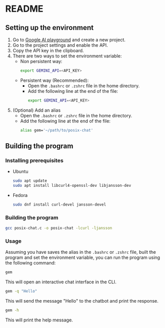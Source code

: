 # README

## Setting up the environment
1. Go to [Google AI playground](https://aistudio.google.com/app/) and create a new project.
2. Go to the project settings and enable the API.
3. Copy the API key in the clipboard.
4. There are two ways to set the environment variable:
    - Non persistent way:
        ```bash
        export GEMINI_API=<API_KEY>
        ```
    - Persistent way (Recommended):
        - Open the `.bashrc` or `.zshrc` file in the home directory.
        - Add the following line at the end of the file:
            ```bash
            export GEMINI_API=<API_KEY>
            ```
5. (Optional) Add an alias
    - Open the `.bashrc` or `.zshrc` file in the home directory.
    - Add the following line at the end of the file:
        ```bash
        alias gem='~/path/to/posix-chat'
        ```

## Building the program

### Installing prerequisites

- Ubuntu
    ```bash
    sudo apt update 
    sudo apt install libcurl4-openssl-dev libjansson-dev
    ```
- Fedora
    ```bash
    sudo dnf install curl-devel jansson-devel
    ```

### Building the program
```bash
gcc posix-chat.c -o posix-chat -lcurl -ljansson
```


### Usage

Assuming you have saves the alias in the `.bashrc` or `.zshrc` file, built the program and set the environment variable, you can run the program using the following command:
```bash
gem
```
This will open an interactive chat interface in the CLI.

```bash
gem -q "Hello"
```
This will send the message "Hello" to the chatbot and print the response.

```bash
gem -h
```
This will print the help message.
